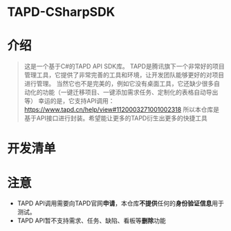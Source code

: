 # TAPD-CSharpSDK

# 介绍

> 这是一个基于C#的TAPD API SDK库。
> TAPD是腾讯旗下一个非常好的项目管理工具，它提供了非常完善的工具和环境，让开发团队能够更好的对项目进行管理。
> 当然它也不是完美的，例如它没有桌面工具，它还缺少很多自动化的功能（一键迁移项目、一键添加需求任务、定制化的表格自动导出等）
> 幸运的是，它支持API调用：https://www.tapd.cn/help/view#1120003271001002318
> 所以本仓库是基于API接口进行封装。希望能让更多的TAPD衍生出更多的快捷工具

# 开发清单

# 注意

- TAPD API调用需要向TAPD官网**申请**，本仓库**不提供**任何的**身份验证信息**用于测试。
- TAPD API暂不支持需求、任务、缺陷、看板等**删除**功能
